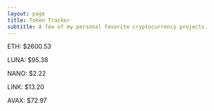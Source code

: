 ```yaml
---
layout: page
title: Token Tracker
subtitle: A few of my personal favorite cryptocurrency projects.
---
```


<!--BEGINCRYPTOINPUT-->
ETH: $2600.53

LUNA: $95.38

NANO: $2.22

LINK: $13.20

AVAX: $72.97

<!--ENDCRYPTOINPUT-->
